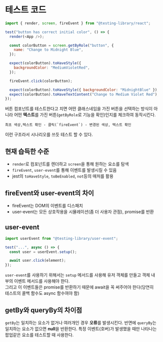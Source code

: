 # 테스트 코드

```js
import { render, screen, fireEvent } from "@testing-library/react";

test("button has correct initial color", () => {
  render(<App />);

  const colorButton = screen.getByRole("button", {
    name: "Change to Midnight Blue",
  });

  expect(colorButton).toHaveStyle({
    backgroundColor: "MediumVioletRed",
  });

  fireEvent.click(colorButton);

  expect(colorButton).toHaveStyle({ backgroundColor: "MidnightBlue" });
  expect(colorButton).toHaveTextContent("Change to Medium Violet Red");
});
```

버튼 컴포넌트를 테스트한다고 치면 어떤 클래스네임을 가진 버튼을 선택하는 방식이 아니라 어떤 **텍스트**를 가진 버튼(`getByRole`로 기능을 확인)인지를 체크하여 동작시킨다.

```
최초 색상,텍스트 확인 - 클릭(`fireEvent`) - 변경된 색상, 텍스트 확인
```

이런 구조라서 시나리오를 쓰듯 테스트 할 수 있다.

## 현재 습득한 수준

- `render`로 컴포넌트를 렌더하고 `screen`을 통해 원하는 요소를 탐색
- `fireEvent`, `user-event`를 통해 이벤트를 발생시킬 수 있음
- jest의 `toHaveStyle`, `toBeEnabled`, `not`등의 매처를 활용

## fireEvent와 user-event의 차이

- fireEvent는 DOM의 이벤트를 디스패치
- user-event는 모든 상호작용을 시뮬레이션(좀 더 사용자 관점), promise를 반환

## user-event

```js
import userEvent from "@testing-library/user-event";

test("...", async () => {
  const user = userEvent.setup();

  await user.click(element);
});
```

`user-event`를 사용하기 위해서는 `setup` 메서드를 사용해 유저 객체를 만들고
객체 내부의 이벤트 메서드를 사용해야 한다.  
그리고 이 이벤트들은 promise를 반환하기 때문에 await을 꼭 써주어야 한다(당연히 테스트의 콜백 함수도 async 함수여야 함)

## getBy와 queryBy의 차이점

`getBy`는 일치하는 요소가 없거나 여러개인 경우 **오류**를 발생시킨다.
반면에 `queryBy`는 일치하는 요소가 없으면 **null**을 반환한다. 특정 이벤트(호버)가 발생했을 때만 나타나는 팝업같은 요소를 테스트할 때 사용한다.
